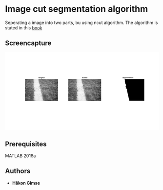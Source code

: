 ﻿# Image cut segmentation algorithm

Seperating a image into two parts, bu using ncut algorithm. The algorithm is stated in this [book](www.imageprocessingplace.com) 



## Screencapture

![image of result](grass_with_line_result.png)

## Prerequisites

MATLAB 2018a

## Authors

* **Håkon Gimse**


